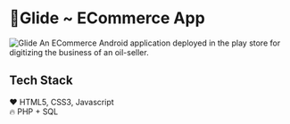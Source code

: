 
# 🌴Glide ~ ECommerce App
![Glide](https://i.imgur.com/Ds1Vaoj.jpg)
An ECommerce Android application deployed in the play store for digitizing the business of an oil-seller.

## Tech Stack
❤️ HTML5, CSS3, Javascript<br>
🔥 PHP + SQL
